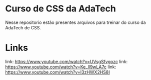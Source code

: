 # Curso de CSS da AdaTech

Nesse repositorio estão presentes arquivos para treinar do curso da AdaTech de CSS.

# Links

link: https://www.youtube.com/watch?v=UVsgSfvgozc
link: https://www.youtube.com/watch?v=Ke_ll9wLA7c
link: https://www.youtube.com/watch?v=I3zHWX2HS8I